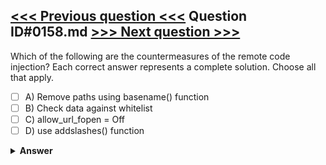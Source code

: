 [<<< Previous question <<<](0157.md)   Question ID#0158.md   [>>> Next question >>>](0159.md)
---

Which of the following are the countermeasures of the remote code injection? Each correct answer represents a complete solution. Choose all that apply.

- [ ] A) Remove paths using basename() function
- [ ] B) Check data against whitelist
- [ ] C) allow_url_fopen = Off
- [ ] D) use addslashes() function

<details><summary><b>Answer</b></summary>
<p>
  Answer: <strong>A, B, C</strong>
</p>
</details>

